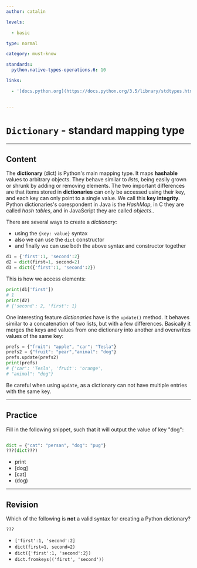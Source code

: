 ```yaml
---
author: catalin

levels:

  - basic

type: normal

category: must-know

standards:
  python.native-types-operations.6: 10

links:

  - '[docs.python.org](https://docs.python.org/3.5/library/stdtypes.html#mapping-types-dict){website}'


---
```


# `Dictionary` - standard mapping type

---
## Content

The **dictionary** (dict) is Python's main mapping type. It maps **hashable** values to arbitrary objects.
They behave similar to *lists*, being easily grown or shrunk by adding or removing elements. The two important differences are that items stored in **dictionaries** can only be accessed using their key, and each key can only point to a single value. We call this **key integrity**. Python dictionaries's corespondent in Java is the *HashMap*, in C they are called *hash tables*, and in JavaScript they are called *objects*..


There are several ways to create a *dictionary*:
- using the `{key: value}` syntax
- also we can use the `dict` constructor
- and finally we can use both the above syntax and constructor together

```python
d1 = {'first':1, 'second':2}
d2 = dict(first=1, second=2)
d3 = dict({'first':1, 'second':2})
```

This is how we access elements:
```python
print(d1['first'])
# 1
print(d2)
# {'second': 2, 'first': 1}
```


One interesting feature *dictionaries* have is the `update()` method. It behaves similar to a concatenation of two lists, but with a few differences. Basically it merges the keys and values from one dictionary into another and overwrites values of the same key:
```python
prefs = {"fruit": "apple", "car": "Tesla"}
prefs2 = {"fruit": "pear","animal": "dog"}
prefs.update(prefs2)
print(prefs)
# {'car': 'Tesla', 'fruit': 'orange',
# "animal": "dog"}
```

Be careful when using `update`, as a dictionary can not have multiple entries with the same key.

---
## Practice

Fill in the following snippet, such that it will output the value of key "dog":

```python

dict = {"cat": "persan", "dog": "pug"}
???(dict???)
```

* print
* [dog]
* [cat]
* (dog)




---
## Revision

Which of the following is __not__ a valid syntax for creating a Python dictionary?
```
???
```

* `['first':1, 'second':2]`
* `dict(first=1, second=2)`
* `dict({'first':1, 'second':2})`
* `dict.fromkeys(('first', 'second'))`
 
 
